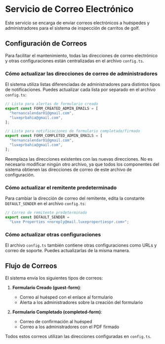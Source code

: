 # Servicio de Correo Electrónico

Este servicio se encarga de enviar correos electrónicos a huéspedes y administradores para el sistema de inspección de carritos de golf.

## Configuración de Correos

Para facilitar el mantenimiento, todas las direcciones de correo electrónico y otras configuraciones están centralizadas en el archivo `config.ts`.

### Cómo actualizar las direcciones de correo de administradores

El sistema utiliza listas diferenciadas de administradores para distintos tipos de notificaciones. Puedes actualizar cada lista por separado en el archivo `config.ts`:

```typescript
// Lista para alertas de formulario creado
export const FORM_CREATED_ADMIN_EMAILS = [
  "hernancalendar01@gmail.com",
  "luxeprbahia@gmail.com",
];

// Lista para notificaciones de formulario completado/firmado
export const FORM_COMPLETED_ADMIN_EMAILS = [
  "hernancalendar01@gmail.com",
  "luxeprbahia@gmail.com",
];
```

Reemplaza las direcciones existentes con las nuevas direcciones. No es necesario modificar ningún otro archivo, ya que todos los componentes del sistema obtienen las direcciones de correo de este archivo de configuración.

### Cómo actualizar el remitente predeterminado

Para cambiar la dirección de correo del remitente, edita la constante `DEFAULT_SENDER` en el archivo `config.ts`:

```typescript
// Correo de remitente predeterminado
export const DEFAULT_SENDER =
  "Luxe Properties <noreply@mail.luxepropertiespr.com>";
```

### Cómo actualizar otras configuraciones

El archivo `config.ts` también contiene otras configuraciones como URLs y correo de soporte. Puedes actualizarlas de la misma manera.

## Flujo de Correos

El sistema envía los siguientes tipos de correos:

1. **Formulario Creado (guest-form)**:
   - Correo al huésped con el enlace al formulario
   - Alerta a los administradores sobre la creación del formulario

2. **Formulario Completado (completed-form)**:
   - Correo de confirmación al huésped
   - Correo a los administradores con el PDF firmado

Todos estos correos utilizan las direcciones configuradas en `config.ts`.
